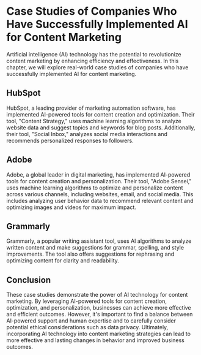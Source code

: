 Case Studies of Companies Who Have Successfully Implemented AI for Content Marketing
=============================================================================================================================================================================

Artificial intelligence (AI) technology has the potential to revolutionize content marketing by enhancing efficiency and effectiveness. In this chapter, we will explore real-world case studies of companies who have successfully implemented AI for content marketing.

HubSpot
-------

HubSpot, a leading provider of marketing automation software, has implemented AI-powered tools for content creation and optimization. Their tool, "Content Strategy," uses machine learning algorithms to analyze website data and suggest topics and keywords for blog posts. Additionally, their tool, "Social Inbox," analyzes social media interactions and recommends personalized responses to followers.

Adobe
-----

Adobe, a global leader in digital marketing, has implemented AI-powered tools for content creation and personalization. Their tool, "Adobe Sensei," uses machine learning algorithms to optimize and personalize content across various channels, including websites, email, and social media. This includes analyzing user behavior data to recommend relevant content and optimizing images and videos for maximum impact.

Grammarly
---------

Grammarly, a popular writing assistant tool, uses AI algorithms to analyze written content and make suggestions for grammar, spelling, and style improvements. The tool also offers suggestions for rephrasing and optimizing content for clarity and readability.

Conclusion
----------

These case studies demonstrate the power of AI technology for content marketing. By leveraging AI-powered tools for content creation, optimization, and personalization, businesses can achieve more effective and efficient outcomes. However, it's important to find a balance between AI-powered support and human expertise and to carefully consider potential ethical considerations such as data privacy. Ultimately, incorporating AI technology into content marketing strategies can lead to more effective and lasting changes in behavior and improved business outcomes.
